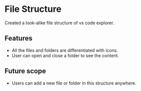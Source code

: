 # File Structure
Created a look-alike file structure of vs code explorer.

## Features
* All the files and folders are differentiated with icons.
* User can open and close a folder to see the content.

## Future scope
* Users can add a new file or folder in this structure anywhere.
